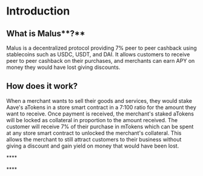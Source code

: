 # Introduction

## What is Malus**?**

Malus is a decentralized protocol providing 7% peer to peer cashback using stablecoins such as USDC, USDT, and DAI. It allows customers to receive peer to peer cashback on their purchases, and merchants can earn APY on money they would have lost giving discounts. 

## How does it work?

When a merchant wants to sell their goods and services, they would stake Aave's aTokens in a store smart contract in a 7:100 ratio for the amount they want to receive. Once payment is received, the merchant's staked aTokens will be locked as collateral in proportion to the amount received. The customer will receive 7% of their purchase in mTokens which can be spent at any store smart contract to unlocked the merchant's collateral. This allows the merchant to still attract customers to their business without giving a discount and gain yield on money that would have been lost.    

\*\*\*\*

\*\*\*\*

